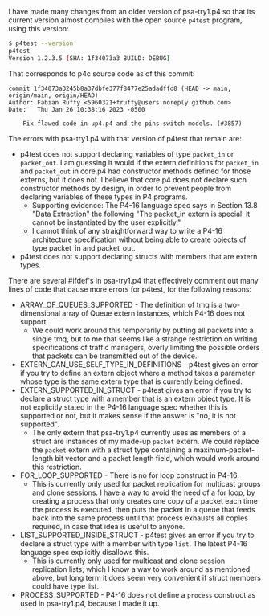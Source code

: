 I have made many changes from an older version of psa-try1.p4 so that
its current version almost compiles with the open source `p4test`
program, using this version:

```bash
$ p4test --version
p4test
Version 1.2.3.5 (SHA: 1f34073a3 BUILD: DEBUG)
```

That corresponds to p4c source code as of this commit:

```
commit 1f34073a3245b8a37dbfe377f8477e25adadffd8 (HEAD -> main, origin/main, origin/HEAD)
Author: Fabian Ruffy <5960321+fruffy@users.noreply.github.com>
Date:   Thu Jan 26 10:38:16 2023 -0500

    Fix flawed code in up4.p4 and the pins switch models. (#3857)
```

The errors with psa-try1.p4 with that version of p4test that remain are:

+ p4test does not support declaring variables of type `packet_in` or
  `packet_out`.  I am guessing it would if the extern definitions for
  `packet_in` and `packet_out` in core.p4 had constructor methods
  defined for those externs, but it does not.  I believe that core.p4
  does not declare such constructor methods by design, in order to
  prevent people from declaring variables of these types in P4
  programs.
  + Supporting evidence: The P4-16 language spec says in Section 13.8
    "Data Extraction" the following "The packet_in extern is special:
    it cannot be instantiated by the user explicitly."
  + I cannot think of any straightforward way to write a P4-16
    architecture specification without being able to create objects of
    type packet_in and packet_out.
+ p4test does not support declaring structs with members that are
  extern types.

There are several #ifdef's in psa-try1.p4 that effectively comment out
many lines of code that cause more errors for p4test, for the
following reasons:

+ ARRAY_OF_QUEUES_SUPPORTED - The definition of tmq is a
  two-dimensional array of Queue extern instances, which P4-16 does
  not support.
  + We could work around this temporarily by putting all packets into
    a single tmq, but to me that seems like a strange restriction on
    writing specifications of traffic managers, overly limiting the
    possible orders that packets can be transmitted out of the device.
+ EXTERN_CAN_USE_SELF_TYPE_IN_DEFINITIONS - p4test gives an error if
  you try to define an extern object where a method takes a parameter
  whose type is the same extern type that is currently being defined.
+ EXTERN_SUPPORTED_IN_STRUCT - p4test gives an error if you try to
  declare a struct type with a member that is an extern object type.
  It is not explicitly stated in the P4-16 language spec whether this
  is supported or not, but it makes sense if the answer is "no, it is
  not supported".
  + The only extern that psa-try1.p4 currently uses as members of a
    struct are instances of my made-up `packet` extern.  We could
    replace the `packet` extern with a struct type containing a
    maximum-packet-length bit vector and a packet length field, which
    would work around this restriction.
+ FOR_LOOP_SUPPORTED - There is no for loop construct in P4-16.
  + This is currently only used for packet replication for multicast
    groups and clone sessions.  I have a way to avoid the need of a
    for loop, by creating a process that only creates one copy of a
    packet each time the process is executed, then puts the packet in
    a queue that feeds back into the same process until that process
    exhausts all copies required, in case that idea is useful to
    anyone.
+ LIST_SUPPORTED_INSIDE_STRUCT - p4test gives an error if you try to
  declare a struct type with a member with type `list`.  The latest
  P4-16 language spec explicitly disallows this.
  + This is currently only used for multicast and clone session
    replication lists, which I know a way to work around as mentioned
    above, but long term it does seem very convenient if struct
    members could have type list.
+ PROCESS_SUPPORTED - P4-16 does not define a `process` construct as
  used in psa-try1.p4, because I made it up.
